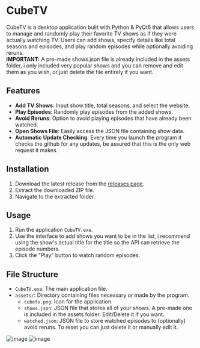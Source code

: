 # CubeTV

CubeTV is a desktop application built with Python & PyQt6 that allows users to manage and randomly play their favorite TV shows as if they were actually watching TV. Users can add shows, specify details like total seasons and episodes, and play random episodes while optionally avoiding reruns. <br>
**IMPORTANT:** A pre-made shows.json file is already included in the assets folder, i only included very popular shows and you can remove and edit them as you wish, or just delete the file entirely if you want.

## Features
- **Add TV Shows**: Input show title, total seasons, and select the website.
- **Play Episodes**: Randomly play episodes from the added shows.
- **Avoid Reruns**: Option to avoid playing episodes that have already been watched.
- **Open Shows File**: Easily access the JSON file containing show data.
- **Automatic Update Checking**: Every time you launch the program it checks the github for any updates, be assured that this is the only web request it makes.

## Installation
1. Download the latest release from the [releases page](https://github.com/LeRubix/CubeTV/releases/latest).
2. Extract the downloaded ZIP file.
3. Navigate to the extracted folder.

## Usage
1. Run the application `CubeTV.exe`.
2. Use the interface to add shows you want to be in the list, i recommend using the show's actual title for the title so the API can retrieve the episode numbers.
4. Click the "Play" button to watch random episodes.

## File Structure
- `CubeTV.exe`: The main application file.
- `assets/`: Directory containing files necessary or made by the program.
  - `cubetv.png`: Icon for the application.
  - `shows.json`: JSON file that stores all of your shows. A pre-made one is included in the assets folder. Edit/Delete it if you want.
  - `watched.json`: JSON file to store watched episodes to (optionally) avoid reruns. To reset you can just delete it or manually edit it.

![image](https://github.com/user-attachments/assets/64c32de3-e37a-4b99-bf50-e9f219f868b2)
![image](https://github.com/user-attachments/assets/ee771bdf-5623-4e57-bd5f-7db026b8ecf9)

